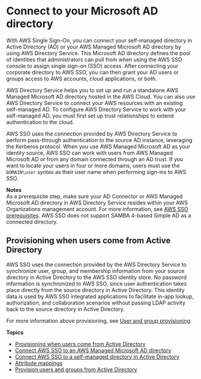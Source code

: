 # Connect to your Microsoft AD directory<a name="manage-your-identity-source-ad"></a>

With AWS Single Sign\-On, you can connect your self\-managed directory in Active Directory \(AD\) or your AWS Managed Microsoft AD directory by using AWS Directory Service\. This Microsoft AD directory defines the pool of identities that administrators can pull from when using the AWS SSO console to assign single sign\-on \(SSO\) access\. After connecting your corporate directory to AWS SSO, you can then grant your AD users or groups access to AWS accounts, cloud applications, or both\. 

AWS Directory Service helps you to set up and run a standalone AWS Managed Microsoft AD directory hosted in the AWS Cloud\. You can also use AWS Directory Service to connect your AWS resources with an existing self\-managed AD\. To configure AWS Directory Service to work with your self\-managed AD, you must first set up trust relationships to extend authentication to the cloud\.

AWS SSO uses the connection provided by AWS Directory Service to perform pass\-through authentication to the source AD instance, leveraging the Kerberos protocol\. When you use AWS Managed Microsoft AD as your identity source, AWS SSO can work with users from AWS Managed Microsoft AD or from any domain connected through an AD trust\. If you want to locate your users in four or more domains, users must use the `DOMAIN\user` syntax as their user name when performing sign\-ins to AWS SSO\.

**Notes**  
As a prerequisite step, make sure your AD Connector or AWS Managed Microsoft AD directory in AWS Directory Service resides within your AWS Organizations management account\. For more information, see [AWS SSO prerequisites](prereqs.md)\.
AWS SSO does not support SAMBA 4\-based Simple AD as a connected directory\.

## Provisioning when users come from Active Directory<a name="provision-users-from-ad"></a>

AWS SSO uses the connection provided by the AWS Directory Service to synchronize user, group, and membership information from your source directory in Active Directory to the AWS SSO identity store\. No password information is synchronized to AWS SSO, since user authentication takes place directly from the source directory in Active Directory\. This identity data is used by AWS SSO integrated applications to facilitate in\-app lookup, authorization, and collaboration scenarios without passing LDAP activity back to the source directory in Active Directory\.

For more information above provisioning, see [User and group provisioning](users-groups-provisioning.md#user-group-provision)\.

**Topics**
+ [Provisioning when users come from Active Directory](#provision-users-from-ad)
+ [Connect AWS SSO to an AWS Managed Microsoft AD directory](connectawsad.md)
+ [Connect AWS SSO to a self\-managed directory in Active Directory](connectonpremad.md)
+ [Attribute mappings](attributemappingsconcept.md)
+ [Provision users and groups from Active Directory](provision-users-groups-AD.md)